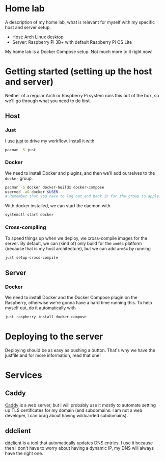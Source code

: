 # Home lab

A description of my home lab, what is relevant for myself with my specific host and server setup.

- Host: Arch Linux desktop
- Server: Raspberry Pi 3B+ with default Raspberry Pi OS Lite

My home lab is a Docker Compose setup.
Not much more to it right now!

# Getting started (setting up the host and server)

Neither of a regular Arch or Raspberry Pi system runs this out of the box, so we'll go through what you need to do first.

## Host

### Just

I use [just](https://just.systems/man/en/) to drive my workflow.
Install it with

``` sh
pacman -S just
```

### Docker

We need to install Docker and plugins, and then we'll add ourselves to the `docker` group.

``` sh
pacman -S docker docker-buildx docker-compose
usermod -aG docker $USER
# Remember that you have to log out and back in for the group to apply.
```

With docker installed, we can start the daemon with

``` sh
systemctl start docker
```

### Cross-compiling

To speed things up when we deploy, we cross-compile images for the server.
By default, we can (kind of) only build for the `amd64` platform (because that is my host architecture), but we can add `arm64` by running

``` sh
just setup-cross-compile
```

## Server

### Docker

We need to install Docker and the Docker Compose plugin on the Raspberry, otherwise we're gonna have a hard time running this.
To help myself out, do it automatically with

``` sh
just raspberry-install-docker-compose
```

# Deploying to the server

Deploying should be as easy as pushing a button.
That's why we have the justfile and for more information, read that one!

# Services

## Caddy

[Caddy](https://caddyserver.com/) is a web server, but I will probably use it mostly to automate setting up TLS certificates for my domain (and subdomains. I am not a web developer, I can brag about having wildcarded subdomains).

## ddclient

[ddclient](https://ddclient.net/) is a tool that automatically updates DNS entries.
I use it because then I don't have to worry about having a dynamic IP, my DNS will always have the right one.
